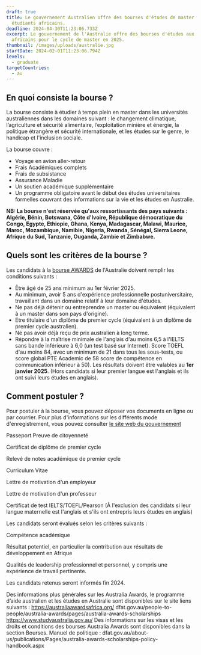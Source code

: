 ```yaml
---
draft: true
title: Le gouvernement Australien offre des bourses d'études de master aux
  étudiants africains.
deadline: 2024-04-30T11:23:06.733Z
excerpt: Le gouvernement de l'Australie offre des bourses d'études aux étudiants
  africains pour le cycle de master en 2025.
thumbnail: /images/uploads/australie.jpg
startDate: 2024-02-01T11:23:06.794Z
levels:
  - graduate
targetCountries:
  - au
---
```

## En quoi consiste la bourse ?

La bourse consiste à étudier à temps plein en master dans les universités australiennes dans les domaines suivant : le changement climatique, l’agriculture et sécurité alimentaire, l’exploitation minière et énergie, la politique étrangère et sécurité internationale, et les études sur le genre, le handicap et l'inclusion sociale.

La bourse couvre : 

* Voyage en avion aller-retour
* Frais Académiques complets
* Frais de subsistance
* Assurance Maladie
* Un soutien académique supplémentaire
* Un programme obligatoire avant le début des études universitaires formelles couvrant des informations sur la vie et les études en Australie.

**NB: La bourse n'est réservée qu'aux ressortissants des pays suivants : Algérie, Bénin, Botswana, Côte d'Ivoire, République démocratique du Congo, Egypte, Ethiopie, Ghana, Kenya, Madagascar, Malawi, Maurice, Maroc, Mozambique, Namibie, Nigeria, Rwanda, Sénégal, Sierra Leone, Afrique du Sud, Tanzanie, Ouganda, Zambie et Zimbabwe.**

## Quels sont les critères de la bourse ?

Les candidats à la [bourse AWARDS](https://www.dfat.gov.au/publications/development/africa-australia-awards-intake-information) de l'Australie doivent remplir les conditions suivants : 

* Être âgé de 25 ans minimum au 1er février 2025.
* Au minimum, avoir 5 ans d'expérience professionnelle postuniversitaire, travaillant dans un domaine relatif à leur domaine d'études.
* Ne pas déjà détenir ou entreprendre un master ou équivalent (équivalent à un master dans son pays d'origine).
* Etre titulaire d'un diplôme de premier cycle (équivalent à un diplôme de premier cycle australien).
* Ne pas avoir déjà reçu de prix australien à long terme.
* Répondre à la maîtrise minimale de l'anglais d'au moins 6,5 à l'IELTS sans bande inférieure à 6,0 (un test basé sur Internet).
  Score TOEFL d'au moins 84, avec un minimum de 21 dans tous les sous-tests, ou score global PTE Academic de 58 score de compétence en communication inférieur à 50). Les résultats doivent être valables au **1er janvier 2025**. (Hors candidats si leur premier  langue est l'anglais et ils ont suivi leurs études en anglais).

## Comment postuler ?

Pour postuler à la bourse, vous pouvez déposer vos documents en ligne ou par courrier. Pour plus d'informations sur les différents mode d'enregistrement, vous pouvez consulter [le site web du gouvernement ](https://www.dfat.gov.au/people-to-people/australia-awards/Pages/how-to-apply-for-an-australia-awards-scholarship)

Passeport Preuve de citoyenneté

Certificat de diplôme de premier cycle 

Relevé de notes académique de premier cycle

Curriculum Vitae 

Lettre de motivation d'un employeur 

Lettre de motivation d'un professeur

Certificat de test IELTS/TOEFL/Pearson (À l'exclusion des candidats si leur langue maternelle est l'anglais et s'ils ont entrepris leurs études en anglais)

Les candidats seront évalués selon les critères suivants :

Compétence académique

Résultat potentiel, en particulier la contribution aux résultats de développement en Afrique

Qualités de leadership professionnel et personnel, y compris une expérience de travail pertinente.

Les candidats retenus seront informés fin 2024.

Des informations plus générales sur les Australia Awards, le programme d’aide australien et les études en Australie sont disponibles sur le site liens suivants :
https://australiaawardsafrica.org/
dfat.gov.au/people-to-people/australia-awards/pages/australia-awards-scholarships
https://www.studyaustralia.gov.au/
Des informations sur les visas et les droits et conditions des bourses Australia Awards sont disponibles dans la section Bourses.
Manuel de politique : dfat.gov.au/about-us/publications/Pages/australia-awards-scholarships-policy-handbook.aspx